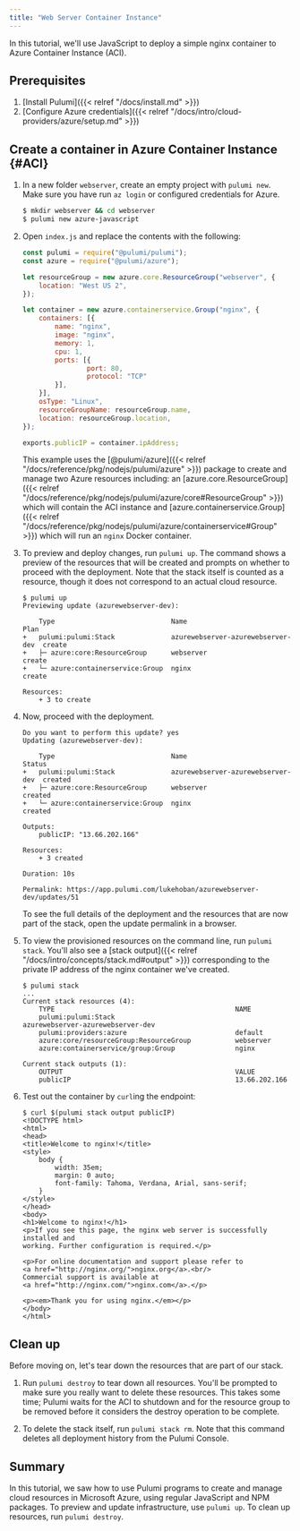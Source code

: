```yaml
---
title: "Web Server Container Instance"
---
```


In this tutorial, we'll use JavaScript to deploy a simple nginx container to Azure Container Instance (ACI).

## Prerequisites

1.  [Install Pulumi]({{< relref "/docs/install.md" >}})
1.  [Configure Azure credentials]({{< relref "/docs/intro/cloud-providers/azure/setup.md" >}})

## Create a container in Azure Container Instance {#ACI}

1.  In a new folder `webserver`, create an empty project with `pulumi new`. Make sure you have run `az login` or configured credentials for Azure.

    ```bash
    $ mkdir webserver && cd webserver
    $ pulumi new azure-javascript
    ```

1.  Open `index.js` and replace the contents with the following:

    ```javascript
    const pulumi = require("@pulumi/pulumi");
    const azure = require("@pulumi/azure");

    let resourceGroup = new azure.core.ResourceGroup("webserver", {
        location: "West US 2",
    });

    let container = new azure.containerservice.Group("nginx", {
        containers: [{
            name: "nginx",
            image: "nginx",
            memory: 1,
            cpu: 1,
            ports: [{
                    port: 80,
                    protocol: "TCP"
            }],
        }],
        osType: "Linux",
        resourceGroupName: resourceGroup.name,
        location: resourceGroup.location,
    });

    exports.publicIP = container.ipAddress;
    ```

    This example uses the [@pulumi/azure]({{< relref "/docs/reference/pkg/nodejs/pulumi/azure" >}}) package to create and manage two Azure resources including: an [azure.core.ResourceGroup]({{< relref "/docs/reference/pkg/nodejs/pulumi/azure/core#ResourceGroup" >}}) which will contain the ACI instance and [azure.containerservice.Group]({{< relref "/docs/reference/pkg/nodejs/pulumi/azure/containerservice#Group" >}}) which will run an `nginx` Docker container.

1.  To preview and deploy changes, run `pulumi up`. The command shows a preview of the resources that will be created and prompts on whether to proceed with the deployment.  Note that the stack itself is counted as a resource, though it does not correspond to an actual cloud resource.

        $ pulumi up
        Previewing update (azurewebserver-dev):

            Type                             Name                               Plan
        +   pulumi:pulumi:Stack              azurewebserver-azurewebserver-dev  create
        +   ├─ azure:core:ResourceGroup      webserver                          create
        +   └─ azure:containerservice:Group  nginx                              create

        Resources:
            + 3 to create

1.  Now, proceed with the deployment.

        Do you want to perform this update? yes
        Updating (azurewebserver-dev):

            Type                             Name                               Status
        +   pulumi:pulumi:Stack              azurewebserver-azurewebserver-dev  created
        +   ├─ azure:core:ResourceGroup      webserver                          created
        +   └─ azure:containerservice:Group  nginx                              created

        Outputs:
            publicIP: "13.66.202.166"

        Resources:
            + 3 created

        Duration: 10s

        Permalink: https://app.pulumi.com/lukehoban/azurewebserver-dev/updates/51

    To see the full details of the deployment and the resources that are now part of the stack, open the update permalink in a browser.

1.  To view the provisioned resources on the command line, run `pulumi stack`. You'll also see a [stack output]({{< relref "/docs/intro/concepts/stack.md#output" >}}) corresponding to the private IP address of the nginx container we've created.

        $ pulumi stack
        ...
        Current stack resources (4):
            TYPE                                             NAME
            pulumi:pulumi:Stack                              azurewebserver-azurewebserver-dev
            pulumi:providers:azure                           default
            azure:core/resourceGroup:ResourceGroup           webserver
            azure:containerservice/group:Group               nginx

        Current stack outputs (1):
            OUTPUT                                           VALUE
            publicIP                                         13.66.202.166

1.  Test out the container by `curl`ing the endpoint:

        $ curl $(pulumi stack output publicIP)
        <!DOCTYPE html>
        <html>
        <head>
        <title>Welcome to nginx!</title>
        <style>
            body {
                width: 35em;
                margin: 0 auto;
                font-family: Tahoma, Verdana, Arial, sans-serif;
            }
        </style>
        </head>
        <body>
        <h1>Welcome to nginx!</h1>
        <p>If you see this page, the nginx web server is successfully installed and
        working. Further configuration is required.</p>

        <p>For online documentation and support please refer to
        <a href="http://nginx.org/">nginx.org</a>.<br/>
        Commercial support is available at
        <a href="http://nginx.com/">nginx.com</a>.</p>

        <p><em>Thank you for using nginx.</em></p>
        </body>
        </html>


## Clean up

Before moving on, let's tear down the resources that are part of our stack.

1. Run `pulumi destroy` to tear down all resources.  You'll be prompted to make sure you really want to delete these resources. This takes some time; Pulumi waits for the ACI to shutdown and for the resource group to be removed before it considers the destroy operation to be complete.

1. To delete the stack itself, run `pulumi stack rm`. Note that this command deletes all deployment history from the Pulumi Console.

## Summary

In this tutorial, we saw how to use Pulumi programs to create and manage cloud resources in Microsoft Azure, using regular JavaScript and NPM packages. To preview and update infrastructure, use `pulumi up`. To clean up resources, run `pulumi destroy`.
